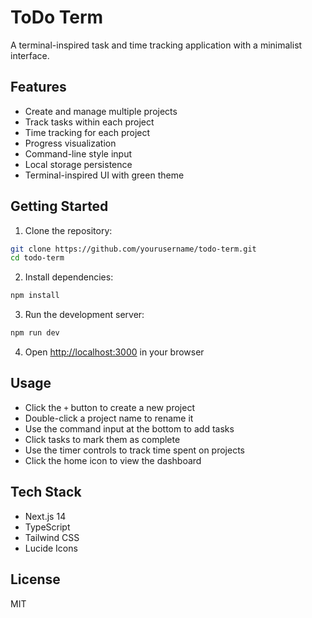 # ToDo Term

A terminal-inspired task and time tracking application with a minimalist interface.

## Features

- Create and manage multiple projects
- Track tasks within each project
- Time tracking for each project
- Progress visualization
- Command-line style input
- Local storage persistence
- Terminal-inspired UI with green theme

## Getting Started

1. Clone the repository:

```bash
git clone https://github.com/yourusername/todo-term.git
cd todo-term
```

2. Install dependencies:

```bash
npm install
```

3. Run the development server:

```bash
npm run dev
```

4. Open [http://localhost:3000](http://localhost:3000) in your browser

## Usage

- Click the `+` button to create a new project
- Double-click a project name to rename it
- Use the command input at the bottom to add tasks
- Click tasks to mark them as complete
- Use the timer controls to track time spent on projects
- Click the home icon to view the dashboard

## Tech Stack

- Next.js 14
- TypeScript
- Tailwind CSS
- Lucide Icons

## License

MIT
